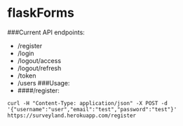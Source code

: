# flaskForms

###Current API endpoints:
* /register
* /login
* /logout/access
* /logout/refresh
* /token
* /users
###Usage:
* ####/register:
```
curl -H "Content-Type: application/json" -X POST -d '{"username":"user","email":"test","password":"test"}' https://surveyland.herokuapp.com/register
```


   
